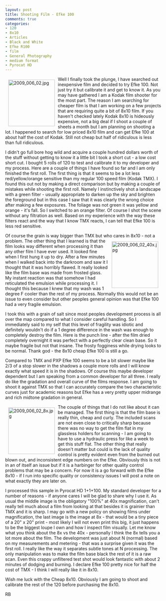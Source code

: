 ```yaml
---
layout: post
title: Shooting Film - Efke 100
comments: true
categories:
- 120
- 8x10
- Articles
- Black and White
- Efke R100
- film
- General Photography
- medium format
- Pyrocat HD
---
```

<a rel="lightbox" href="/wp-content/uploads/2009/10/2009_006_02.jpg"><img title="2009_006_02.jpg" src="/wp-content/uploads/2009/10/.thumbs/.2009_006_02.jpg" border="0" alt="2009_006_02.jpg" hspace="10" vspace="10" width="150" height="150" align="left" /></a>Well I finally took the plunge, I have searched out inexpensive film and decided to try Efke 100. Not just try it but calibrate it and get to know it. As you may have gathered I am a Kodak film shooter for the most part. The reason I am searching for cheaper film is that I am working on a few projects that are requiring quite a bit of 8x10 film. If you haven't checked lately Kodak 8x10 is hideously expensive, not a big deal if I shoot a couple of sheets a month but I am planning on shooting a lot. I happened to search for low priced 8x10 film and can get Efke 100 at about half the cost of Kodak. Still not cheap but half of ridiculous is less than full ridiculous.

I didn't go full bore hog wild and acquire a couple hundred dollars worth of the stuff without getting to know it a little bit I took a short cut - a low cost short cut. I bought 5 rolls of 120 to test and calibrate it to my developer and my process. Here are a couple of things I have found so far and I am only finished the first roll. The first thing is that it seems to be a lot less red/yellow/orange sensitive than my regular 100 speed film (Kodak TMX). I found this out not by making a direct comparison but by making a couple of mistakes while shooting the first roll. Namely I instinctively shot a landscape with a green filter - usually appropriate to darken up the sky and brighten the foreground but in this case I saw that it was clearly the wrong choice after making a few exposures. The foliage was not green it was yellow and orange - it's fall. So I switched to an orange filter. Of course I shot the scene without any filtration as well. Based on my experience with the way these filters react and the way that I know TMX reacts, I can tell that Efke 100 is less red sensitive.

Of course the grain is way bigger than TMX but who cares in 8x10 - not a problem. The other thing<a rel="lightbox" href="/wp-content/uploads/2009/10/2009_006_02_40x.jpg"><img title="2009_006_02_40x.jpg" src="/wp-content/uploads/2009/10/.thumbs/.2009_006_02_40x.jpg" border="0" alt="2009_006_02_40x.jpg" hspace="10" vspace="10" width="150" height="150" align="right" /></a> that I learned is that the film looks way different when processing it than any other film I have ever used. It looked fine when I first hung it up to dry. After a few minutes when I walked back into the darkroom and saw it I thought that it was horribly flawed. It really looked like the film base was made from frosted glass. My instant reaction was that somehow I had reticulated the emulsion while processing it. I thought this because I knew that my wash was 1 degree F cooler than the rest of my process. Normally this would not be an issue to even consider but other peoples general opinion was that Efke 100 had a very fragile emulsion.

I took this with a grain of salt since most peoples development process is all over the map compared to what I consider careful handling. So I immediately said to my self that this level of fragility was idiotic and definitely wouldn't do if a 1 degree difference in the wash was enough to completely destroy the film. Here is the punch line - after the film dried completely overnight it was perfect with a perfectly clear clean base. So it maybe fragile but not that insane. The frosty fogginess while drying looks to be normal. Thank god - the 8x10 cheap Efke 100 is still a go.

Compared to TMX and PXP Efke 100 seems to be a bit slower maybe like 2/3 of a stop slower in the shadows a couple more rolls and I will know exactly what speed it is in the shadows. Of course this maybe developer dependent but I am speaking from a common developer for all three. I really do like the gradation and overall curve of the films response. I am going to shoot it against TMX so that I can accurately compare the two characteristic curves just for academic reasons but Efke has a very pretty upper midrange and rich midtone gradation in general.

<a rel="lightbox" href="/wp-content/uploads/2009/10/2009_006_02_8x.jpg"><img title="2009_006_02_8x.jpg" src="/wp-content/uploads/2009/10/.thumbs/.2009_006_02_8x.jpg" border="0" alt="2009_006_02_8x.jpg" hspace="10" vspace="10" width="150" height="150" align="left" /></a>The couple of things that I do not like about it can be managed. The first thing is that the film base is really thin, cheap and curly. The included scans are not even close to critically sharp because there was no way to get the film flat in my glassless holders for scanning - I am going to have to use a hydraulic press for like a week to get this stuff flat. The other thing that really doesn't matter but could is the lack of quality control is pretty evident even from the burned out blown out, and inconsistent edge numbers on the Efke. Obviously this is not in an of itself an issue but if it is a harbinger for other quality control problems that may be a concern. For now it is a go forward with the Efke 8x10 - if I run into specific quality or consistency issues I will post a note on what exactly they are later on.

I processed this sample in Pyrocat HD 1+1+100. My standard developer for a number of reasons - if anyone cares I will be glad to share why I use it. As usual the middle image is the obligatory "100%" at 40x magnification, can't really tell much about a film from looking at that besides it is grainier than TMX and it is sharp. I may go with a new policy on showing films under magnification, the last image is the image at 8x - that would be a tiny piece of a 20" x 20" print - most likely I will not even print this big, it just happens to be the biggest loupe I own and how I inspect film visually. Let me know what you think about the 8x vs the 40x - personally I think the 8x tells you a lot more about the film. The development was just about N (normal) based on my measurements and metering - that was a surprise given it was the first roll. I really like the way it separates subtle tones at N processing. The only manipulation was to make the film base black the rest of it is a raw scan. Even this crappy unfiltered test shot would look fantastic with about 2 minutes of dodging and burning. I declare Efke 100 pretty nice for half the cost of TMX - I think I will really like it in 8x10.

Wish me luck with the Cheap 8x10. Obviously I am going to shoot and calibrate the rest of the 120 before purchasing the 8x10.

RB